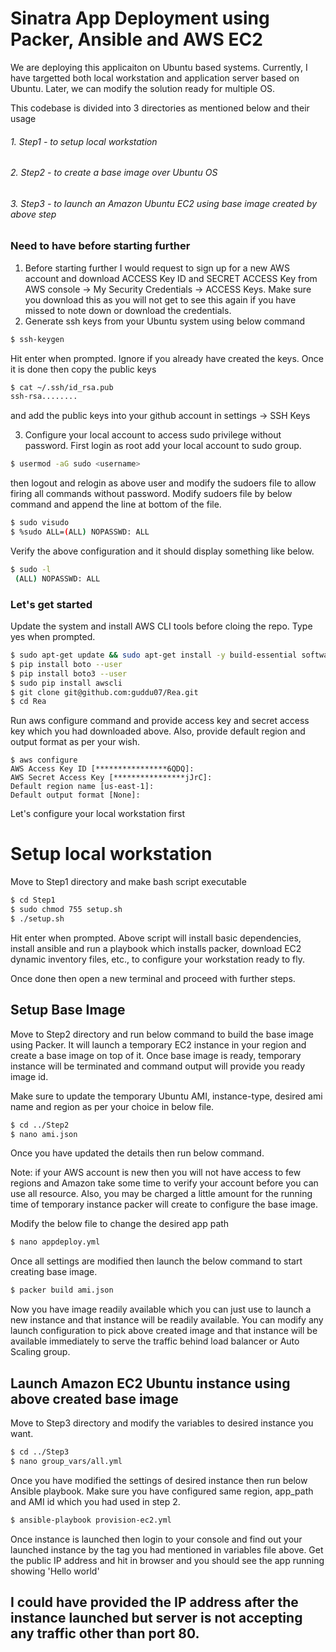 # Sinatra App Deployment using Packer, Ansible and AWS EC2

We are deploying this applicaiton on Ubuntu based systems. Currently, I have targetted both local workstation and application server based on Ubuntu. Later, we can modify the solution ready for multiple OS.

This codebase is divided into 3 directories as mentioned below and their usage
###### 1. Step1 - to setup local workstation 
###### 2. Step2 - to create a base image over Ubuntu OS
###### 3. Step3 - to launch an Amazon Ubuntu EC2 using base image created by above step

### Need to have before starting further
1. Before starting further I would request to sign up for a new AWS account and download ACCESS Key ID and SECRET ACCESS Key from AWS console -> My Security Credentials -> ACCESS Keys. Make sure you download this as you will not get to see this again if you have missed to note down or download the credentials.
2. Generate ssh keys from your Ubuntu system using below command 
```sh
$ ssh-keygen
```
Hit enter when prompted. Ignore if you already have created the keys. Once it is done then copy the public keys 
```sh
$ cat ~/.ssh/id_rsa.pub
ssh-rsa........
```
and add the public keys into your github account in settings -> SSH Keys

3. Configure your local account to access sudo privilege without password. First login as root add your local account to sudo group.
```sh
$ usermod -aG sudo <username>
```
then logout and relogin as above user and modify the sudoers file to allow firing all commands without password. Modify sudoers file by below command and append the line at bottom of the file.
```sh
$ sudo visudo
$ %sudo	ALL=(ALL) NOPASSWD: ALL
```
Verify the above configuration and it should display something like below.
```sh
$ sudo -l
 (ALL) NOPASSWD: ALL
```

### Let's get started 
Update the system and install AWS CLI tools before cloing the repo. Type yes when prompted.
```sh
$ sudo apt-get update && sudo apt-get install -y build-essential software-properties-common python-dev python-pip git
$ pip install boto --user
$ pip install boto3 --user
$ sudo pip install awscli
$ git clone git@github.com:guddu07/Rea.git
$ cd Rea
```
Run aws configure command and provide access key and secret access key which you had downloaded above. Also, provide default region and output format as per your wish.
```
$ aws configure
AWS Access Key ID [****************6QDQ]: 
AWS Secret Access Key [****************jJrC]: 
Default region name [us-east-1]: 
Default output format [None]: 
```

Let's configure your local workstation first

# Setup local workstation
Move to Step1 directory and make bash script executable
```sh
$ cd Step1
$ sudo chmod 755 setup.sh
$ ./setup.sh
```
Hit enter when prompted. Above script will install basic dependencies, install ansible and run a playbook which installs packer, download EC2 dynamic inventory files, etc., to configure your workstation ready to fly. 

Once done then open a new terminal and proceed with further steps.

## Setup Base Image
Move to Step2 directory and run below command to build the base image using Packer. It will launch a temporary EC2 instance in your region and create a base image on top of it. Once base image is ready, temporary instance will be terminated and command output will provide you ready image id.

Make sure to update the temporary Ubuntu AMI, instance-type, desired ami name and region as per your choice in below file.
```sh
$ cd ../Step2
$ nano ami.json
```
Once you have updated the details then run below command. 

Note: if your AWS account is new then you will not have access to few regions and Amazon take some time to verify your account before you can use all resource. Also, you may be charged a little amount for the running time of temporary instance packer will create to configure the base image.

Modify the below file to change the desired app path
```sh
$ nano appdeploy.yml
```
Once all settings are modified then launch the below command to start creating base image.
```sh
$ packer build ami.json
```

Now you have image readily available which you can just use to launch a new instance and that instance will be readily available. You can modify any launch configuration to pick above created image and that instance will be available immediately to serve the traffic behind load balancer or Auto Scaling group.

## Launch Amazon EC2 Ubuntu instance using above created base image

Move to Step3 directory and modify the variables to desired instance you want.
```sh
$ cd ../Step3
$ nano group_vars/all.yml
```
Once you have modified the settings of desired instance then run below Ansible playbook. Make sure you have configured same region, app_path and AMI id which you had used in step 2.

```sh
$ ansible-playbook provision-ec2.yml
```
Once instance is launched then login to your console and find out your launched instance by the tag you had mentioned in variables file above. Get the public IP address and hit in browser and you should see the app running showing 'Hello world'

## I could have provided the IP address after the instance launched but server is not accepting any traffic other than port 80.
